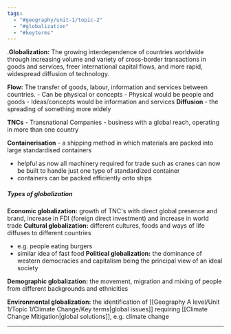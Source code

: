 ```yaml
---
tags:
  - "#geography/unit-1/topic-2"
  - "#globalization"
  - "#keyterms"
---
```

.**Globalization:** The growing interdependence of countries worldwide through increasing volume and variety of cross-border transactions in goods and services, freer international capital flows, and more rapid, widespread diffusion of technology.

**Flow:** The transfer of goods, labour, information and services between countries.
	- Can be physical or concepts 
		- Physical would be people and goods
		- Ideas/concepts would be information and services
**Diffusion** - the spreading of something more widely

**TNCs** - Transnational Companies - business with a global reach, operating in more than one country 

**Containerisation** - a shipping method in which materials are packed into large standardised containers
- helpful as now all machinery required for trade such as cranes can now be built to handle just one type of standardized container
- containers can be packed efficiently onto ships

##### Types of globalization

**Economic globalization:** growth of TNC's with direct global presence and brand, increase in FDI (foreign direct investment) and increase in world trade
**Cultural globalization:** different cultures, foods and ways of life diffuses to different countries
- e.g. people eating burgers
- similar idea of fast food
**Political globalization:** the dominance of western democracies and capitalism being the principal view of an ideal society

**Demographic globalization:** the movement, migration and mixing of people from different backgrounds and ethnicities

**Environmental globalization:** the identification of [[Geography A level/Unit 1/Topic 1/Climate Change/Key terms|global issues]] requiring [[Climate Change Mitigation|global solutions]], e.g. climate change



****